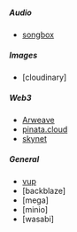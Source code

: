 ##### Audio
- [songbox](https://songbox.com/songbox-vs-competitors?twclid=2-3zgsqxgfl6syj8cjzwzqcis8g)

##### Images
- [cloudinary]

##### Web3
- [Arweave](https://www.arweave.org/)
- [pinata.cloud](https://www.pinata.cloud/)
- [skynet](https://web3portal.com/)

##### General
- [vup](https://vup.app/)
- [backblaze]
- [mega]
- [minio]
- [wasabi]


